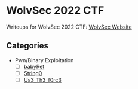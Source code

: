 # WolvSec 2022 CTF

Writeups for WolvSec 2022 CTF: [WolvSec Website](https://ctf.wolvseccon.org/)

## Categories

- Pwn/Binary Exploitation
   - [ ] [babyRet](https://github.com/Nosiume/CTF-Writeups/blob/master/WolvSec2022/PWN/babyRet/README.md)
   - [ ] [String0]()
   - [ ] [Us3_Th3_f0rc3]()
